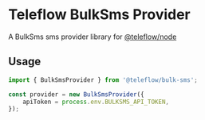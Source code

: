 # Teleflow BulkSms Provider

A BulkSms sms provider library for [@teleflow/node](https://github.com/khulnasoft/teleflow)

## Usage

```javascript
import { BulkSmsProvider } from '@teleflow/bulk-sms';

const provider = new BulkSmsProvider({
    apiToken = process.env.BULKSMS_API_TOKEN,
});
 ```

